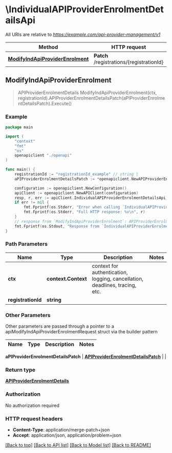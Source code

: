 # \IndividualAPIProviderEnrolmentDetailsApi

All URIs are relative to *https://example.com/api-provider-management/v1*

Method | HTTP request | Description
------------- | ------------- | -------------
[**ModifyIndApiProviderEnrolment**](IndividualAPIProviderEnrolmentDetailsApi.md#ModifyIndApiProviderEnrolment) | **Patch** /registrations/{registrationId} | 



## ModifyIndApiProviderEnrolment

> APIProviderEnrolmentDetails ModifyIndApiProviderEnrolment(ctx, registrationId).APIProviderEnrolmentDetailsPatch(aPIProviderEnrolmentDetailsPatch).Execute()





### Example

```go
package main

import (
    "context"
    "fmt"
    "os"
    openapiclient "./openapi"
)

func main() {
    registrationId := "registrationId_example" // string | 
    aPIProviderEnrolmentDetailsPatch := *openapiclient.NewAPIProviderEnrolmentDetailsPatch() // APIProviderEnrolmentDetailsPatch | 

    configuration := openapiclient.NewConfiguration()
    apiClient := openapiclient.NewAPIClient(configuration)
    resp, r, err := apiClient.IndividualAPIProviderEnrolmentDetailsApi.ModifyIndApiProviderEnrolment(context.Background(), registrationId).APIProviderEnrolmentDetailsPatch(aPIProviderEnrolmentDetailsPatch).Execute()
    if err != nil {
        fmt.Fprintf(os.Stderr, "Error when calling `IndividualAPIProviderEnrolmentDetailsApi.ModifyIndApiProviderEnrolment``: %v\n", err)
        fmt.Fprintf(os.Stderr, "Full HTTP response: %v\n", r)
    }
    // response from `ModifyIndApiProviderEnrolment`: APIProviderEnrolmentDetails
    fmt.Fprintf(os.Stdout, "Response from `IndividualAPIProviderEnrolmentDetailsApi.ModifyIndApiProviderEnrolment`: %v\n", resp)
}
```

### Path Parameters


Name | Type | Description  | Notes
------------- | ------------- | ------------- | -------------
**ctx** | **context.Context** | context for authentication, logging, cancellation, deadlines, tracing, etc.
**registrationId** | **string** |  | 

### Other Parameters

Other parameters are passed through a pointer to a apiModifyIndApiProviderEnrolmentRequest struct via the builder pattern


Name | Type | Description  | Notes
------------- | ------------- | ------------- | -------------

 **aPIProviderEnrolmentDetailsPatch** | [**APIProviderEnrolmentDetailsPatch**](APIProviderEnrolmentDetailsPatch.md) |  | 

### Return type

[**APIProviderEnrolmentDetails**](APIProviderEnrolmentDetails.md)

### Authorization

No authorization required

### HTTP request headers

- **Content-Type**: application/merge-patch+json
- **Accept**: application/json, application/problem+json

[[Back to top]](#) [[Back to API list]](../README.md#documentation-for-api-endpoints)
[[Back to Model list]](../README.md#documentation-for-models)
[[Back to README]](../README.md)

